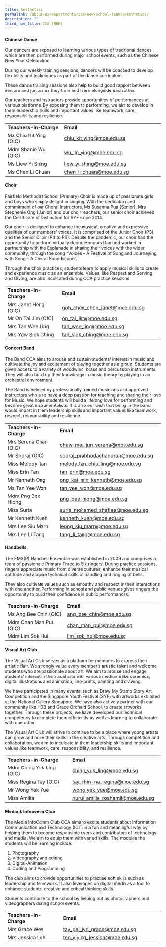 ```yaml
---
title: Aesthetics
permalink: /about-us/departments/cca-new/school-teams/aesthetics/
description: ""
third_nav_title: CCA (NEW)
---
```

<h4><strong>Chinese Dance</strong></h4>
<p>Our dancers are exposed to learning various types of traditional dances which are then performed during major school events, such as the Chinese New Year Celebration.&nbsp;</p>
<p>During our weekly training sessions, dancers will be coached to develop flexibility and techniques as part of the dance curriculum.&nbsp;</p>
<p>These dance training sessions also help to build good rapport between seniors and juniors as they train and learn alongside each other.&nbsp;</p>
<p>Our teachers and instructors provide opportunities of performances at various platforms. By exposing them to performing, we aim to develop in them leadership skills and important values like teamwork, care, responsibility and resilience.</p>
<table>
<tbody>
<tr>
<td width="186"><strong>Teachers-in-Charge</strong></td>
<td width="327"><strong>Email</strong></td>
</tr>
<tr>
<td width="186">Ms Chiu Kit Ying (OIC)</td>
<td width="327"><a href="mailto:chiu_kit_ying@moe.edu.sg">chiu_kit_ying@moe.edu.sg</a></td>
</tr>
<tr>
<td width="186">Mdm Shanie Wu (OIC)</td>
<td width="327"><a href="mailto:wu_lin_ying@moe.edu.sg">wu_lin_ying@moe.edu.sg</a></td>
</tr>
<tr>
<td width="186">Ms Liew Yi Shing</td>
<td width="327"><a href="mailto:liew_yi_shing@moe.edu.sg">liew_yi_shing@moe.edu.sg</a></td>
</tr>
<tr>
<td width="186">Ms Chen Li Chuan</td>
<td width="327"><a href="mailto:chen_li_chuan@moe.edu.sg">chen_li_chuan@moe.edu.sg</a></td>
</tr>
</tbody>
</table>
<h4><strong>Choir</strong></h4>
<p>Fairfield Methodist School (Primary) Choir is made up of passionate girls and boys who simply delight in singing. With the dedication and commitment of our Choral Instructors, Ms Susanna Pua (Senior), Mrs Stephenie Ong (Junior) and our choir teachers, our senior choir achieved the Certificate of Distinction for SYF since 2014.</p>
<p>Our choir is designed to enhance the musical, creative and expressive qualities of our members&rsquo; voices. It is comprised of the Junior Choir (P3) and the Senior Choir (P4 to P6). Despite the pandemic, our choir had the opportunity to perform virtually during Honours Day and worked in partnership with the Esplanade in sharing their voices with the wider community, through the song &ldquo;Voices &ndash; A Festival of Song and Journeying with Song &ndash; A Choral Soundscape&rdquo;.</p>
<p>Through the choir practices, students learn to apply musical skills to create and experience music as an ensemble. Values, like Respect and Serving and Giving, are also inculcated during CCA practice sessions.</p>
<table>
<tbody>
<tr>
<td width="186"><strong>Teachers-in-Charge</strong></td>
<td width="327"><strong>Email</strong></td>
</tr>
<tr>
<td width="186">Mrs Janet Heng (OIC)</td>
<td width="327"><a href="mailto:goh_chen_chen_janet@moe.edu.sg">goh_chen_chen_janet@moe.edu.sg</a></td>
</tr>
<tr>
<td width="186">Mr On Tai Jim (OIC)</td>
<td width="327"><a href="mailto:on_tai_jim@moe.edu.sg">on_tai_jim@moe.edu.sg</a></td>
</tr>
<tr>
<td width="186">Mrs Tan Wee Ling</td>
<td width="327"><a href="mailto:tan_wee_ling@moe.edu.sg">tan_wee_ling@moe.edu.sg</a></td>
</tr>
<tr>
<td width="186">Mrs Yaw Siok Ching</td>
<td width="327"><a href="mailto:tan_siok_ching@moe.edu.sg">tan_siok_ching@moe.edu.sg</a></td>
</tr>
</tbody>
</table>
<h4><strong>Concert Band</strong></h4>
<p>The Band CCA aims to arouse and sustain students&rsquo; interest in music and cultivate the joy and excitement of playing together as a group. Students are given access to a variety of woodwind, brass and percussion instruments. They will also build up their knowledge in music theory by playing in an orchestral environment.&nbsp;</p>
<p>The Band is helmed by professionally trained musicians and approved instructors who also have a deep passion for teaching and sharing their love for Music. We hope students will build a lifelong love for performing and become great instrumentalists. It is also our wish that being in the band would impart in them leadership skills and important values like teamwork, respect, responsibility and resilience.</p>
<table>
<tbody>
<tr>
<td width="186"><strong>Teachers-in-Charge</strong></td>
<td width="327"><strong>Email</strong></td>
</tr>
<tr>
<td width="186">Mrs Serena Chan (OIC)</td>
<td width="327"><a href="mailto:chew_mei_jun_serena@moe.edu.sg">chew_mei_jun_serena@moe.edu.sg</a></td>
</tr>
<tr>
<td width="186">Mr Sooraj (OIC)</td>
<td width="327"><a href="mailto:sooraj_prabhodachandran@moe.edu.sg">sooraj_prabhodachandran@moe.edu.sg</a></td>
</tr>
<tr>
<td width="186">Miss Melody Tan</td>
<td width="327"><a href="mailto:melody_tan_chiu_ling@moe.edu.sg">melody_tan_chiu_ling@moe.edu.sg</a></td>
</tr>
<tr>
<td width="186">Miss Erin Tan</td>
<td width="327"><a href="mailto:tan_erin@moe.edu.sg">tan_erin@moe.edu.sg</a></td>
</tr>
<tr>
<td width="186">Mr Kenneth Ong</td>
<td width="327"><a href="mailto:ong_kai_min_kenneth@moe.edu.sg">ong_kai_min_kenneth@moe.edu.sg</a></td>
</tr>
<tr>
<td width="186">Ms Tan Yee Won</td>
<td width="327"><a href="mailto:tan_yee_won@moe.edu.sg">tan_yee_won@moe.edu.sg</a></td>
</tr>
<tr>
<td width="186">Mdm Png Bee Hiong</td>
<td width="327"><a href="mailto:png_bee_hiong@moe.edu.sg">png_bee_hiong@moe.edu.sg</a></td>
</tr>
<tr>
<td width="186">Miss Suria</td>
<td width="327"><a href="mailto:suria_mohamed_shafiee@moe.edu.sg">suria_mohamed_shafiee@moe.edu.sg</a></td>
</tr>
<tr>
<td width="186">Mr Kenneth Kueh</td>
<td width="327"><a href="mailto:kenneth_kueh@moe.edu.sg">kenneth_kueh@moe.edu.sg</a></td>
</tr>
<tr>
<td width="186">Mrs Lee Siu Marn</td>
<td width="327"><a href="mailto:leong_siu_marn@moe.edu.sg">leong_siu_marn@moe.edu.sg</a></td>
</tr>
<tr>
<td width="186">Mrs Lee Li Tang</td>
<td width="327"><a href="mailto:tang_li_tang@moe.edu.sg">tang_li_tang@moe.edu.sg</a></td>
</tr>
</tbody>
</table>
<h4><strong>Handbells</strong></h4>
<p>The FMS(P) Handbell Ensemble was established in 2009 and comprises a team of passionate Primary Three to Six ringers. During practice sessions, ringers appreciate music from diverse cultures, enhance their musical aptitude and acquire technical skills of handling and ringing of bells.</p>
<p>They also cultivate values such as empathy and respect in their interactions with one another. Performing in school and public venues gives ringers the opportunity to build their confidence in public performances.</p>
<table>
<tbody>
<tr>
<td width="198"><strong>Teachers-in-Charge</strong></td>
<td width="315"><strong>Email</strong></td>
</tr>
<tr>
<td width="198">Ms Ang Bee Chin (OIC)</td>
<td width="315"><a href="mailto:ang_bee_chin@moe.edu.sg">ang_bee_chin@moe.edu.sg</a></td>
</tr>
<tr>
<td width="198">Mdm Chan Man Pui (OIC)</td>
<td width="315"><a href="mailto:chan_man_pui@moe.edu.sg">chan_man_pui@moe.edu.sg</a></td>
</tr>
<tr>
<td width="198">Mdm Lim Sok Hui</td>
<td width="315"><a href="mailto:lim_sok_hui@moe.edu.sg">lim_sok_hui@moe.edu.sg</a></td>
</tr>
</tbody>
</table>
<h4><strong>Visual Art Club</strong></h4>
<p>The Visual Art Club&nbsp;serves as a platform for members to express their artistic flair. We strongly value every member&rsquo;s artistic talent and welcome students who are passionate about art.&nbsp;We aim to arouse and engage students&rsquo; interest in the visual arts with various mediums like ceramics, digital illustrations and animation, lino-prints, painting and drawing.</p>
<p>We have participated in many events, such as Draw My Stamp Story Art Competition and the Singapore Youth Festival (SYF) with artworks exhibited at the National Gallery Singapore. We have also actively partner with our community like HDB and Grace Orchard School, to create artworks together. Through these projects, we have developed our technical competency to complete them efficiently as well as learning to collaborate with one other.</p>
<p>The Visual Art Club will strive to continue to be a place where young artists can grow and hone their skills in the creative arts. Through competition and collaboration,&nbsp;we aim to inculcate in them leadership skills and important values like teamwork, care, responsibility, and resilience.</p>
<table>
<tbody>
<tr>
<td width="210"><strong>Teachers-in-Charge</strong></td>
<td width="281"><strong>Email</strong></td>
</tr>
<tr>
<td width="210">Mdm Ching Yuk Ling (OIC)</td>
<td width="281"><a href="mailto:ching_yuk_ling@moe.edu.sg">ching_yuk_ling@moe.edu.sg</a></td>
</tr>
<tr>
<td width="210">Miss Regina Tay (OIC)</td>
<td width="281"><a href="mailto:tay_chin-na_regina@moe.edu.sg">tay_chin-na_regina@moe.edu.sg</a></td>
</tr>
<tr>
<td width="210">Mr Wong Yek Yue</td>
<td width="281"><a href="mailto:wong_yek_yue@moe.edu.sg">wong_yek_yue@moe.edu.sg</a></td>
</tr>
<tr>
<td width="210">Miss Amilia</td>
<td width="281"><a href="mailto:nurul_amilia_roshamil@moe.edu.sg">nurul_amilia_roshamil@moe.edu.sg</a></td>
</tr>
</tbody>
</table>
<h4><strong>Media &amp; Infocomm Club</strong></h4>
<p>The Media InfoComm Club CCA aims to excite students about Information Communication and Technology (ICT) in a fun and meaningful way by helping them to become responsible users and contributors of technology and media. We aim to equip them with varied skills. The modules the students will be learning include:</p>
<ol>
<li>Photography</li>
<li>Videography and editing</li>
<li>Digital-Animation</li>
<li>Coding and Programming</li>
</ol>
<p>The club aims to provide opportunities to practise soft skills such as leadership and teamwork. It also leverages on digital media as a tool to enhance students' creative and critical thinking skills.</p>
<p>Students contribute to the school by helping out as photographers and videographers during school events.</p>
<table>
<tbody>
<tr>
<td width="186"><strong>Teachers-in-Charge</strong></td>
<td width="327"><strong>Email</strong></td>
</tr>
<tr>
<td width="186">Mrs Grace Wee</td>
<td width="327"><a href="mailto:tay_pei_lyn_grace@moe.edu.sg">tay_pei_lyn_grace@moe.edu.sg</a></td>
</tr>
<tr>
<td width="186">Mrs Jessica Loh</td>
<td width="327"><a href="mailto:teo_yiying_jessica@moe.edu.sg">teo_yiying_jessica@moe.edu.sg</a></td>
</tr>
</tbody>
</table>